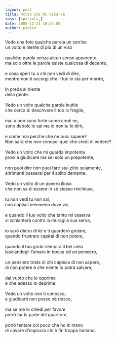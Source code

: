 ```yaml
---
layout: post
title: Volto Che Mi Osserva
tags: [speciale,]
date: 2008-12-21 16:54:00
author: pietro
---
```

Vedo una foto qualche parola un sorriso<br/>un volto e niente di più di un viso<br/><br/>qualche parola senza alcun senso apparente,<br/>ma solo oltre le parole esiste qualcosa di decente,<br/><br/>e cosa speri tu a chi non vedi di dire,<br/>mentre non ti accorgi che il tuo io sta per morire,<br/><br/>in preda al niente<br/>della gente.<br/><br/>Vedo un volto qualche parola inutile<br/>che cerca di descrivere il tuo io fragile,<br/><br/>ma io non sono forte come credi no,<br/>sono debole lo sai ma io non te lo dirò,<br/><br/>e come mai perché che ne puoi sapere?<br/>Non sarà che non conosci quel che credi di vedere?<br/><br/>Vedo un volto che mi guarda impotente<br/>provi a giudicare ma sei solo un prepotente,<br/><br/>non puoi dire non puoi fare stai zitto solamente,<br/>altrimenti passerai per il solito demente.<br/><br/>Vedo un volto di un povero illuso<br/>che non sa di essere in sé stesso rinchiuso,<br/><br/>tu non vedi tu non sai,<br/>non capisci nemmeno dove vai,<br/><br/>e quando il tuo volto che tanto mi osserva<br/>si schianterà contro la muraglia sua serva,<br/><br/>io sarò dietro di lei e ti guarderò gridare,<br/>quando frustrato capirai di non potere,<br/><br/>quando il tuo grido riempirà il bel cielo<br/>lasciandogli l'amaro in bocca ed un pensiero,<br/><br/>un pensiero triste di chi capisce di non sapere,<br/>di non potere e che niente lo potrà salvare,<br/><br/>dal vuoto che lo opprime<br/>e che adesso lo deprime.<br/><br/>Vedo un volto non ti conosco,<br/>e giudicarti non posso né riesco,<br/><br/>ma se me lo chiedi per favore<br/>potrò far la parte del guaritore,<br/><br/>potrò tentare col poco che ho in mano<br/>di cavare d'impiccio chi è fin troppo lontano.
